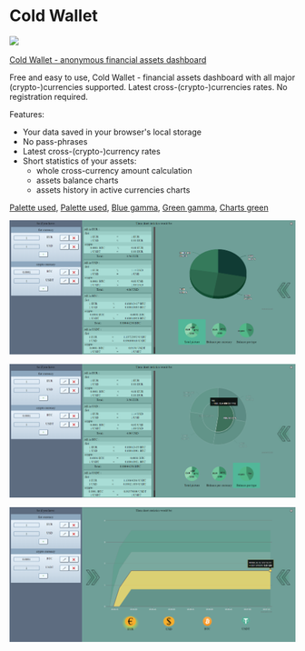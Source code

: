 Cold Wallet
===========

![](https://github.com/cold-wallet/cold-wallet.github.io/workflows/CI/CD%20Pipeline/badge.svg)

[Cold Wallet - anonymous financial assets dashboard](https://cold-wallet.github.io/)

Free and easy to use, Cold Wallet - financial assets dashboard with all major (crypto-)currencies supported.
Latest cross-(crypto-)currencies rates. No registration required.

Features:
 * Your data saved in your browser's local storage
 * No pass-phrases
 * Latest cross-(crypto-)currency rates
 * Short statistics of your assets:
   * whole cross-currency amount calculation
   * assets balance charts
   * assets history in active currencies charts

[Palette used](https://coolors.co/9bc995-d00000-2d3142-5d6c80-8da7be-bfd0df-f0f8ff-a9ddd6-35605a-2e3532),
[Palette used](https://coolors.co/2d3142-5d6c80-8da7be-bfd0df-f0f8ff-ecebda-e8ddb5-f6ae2d),
[Blue gamma](https://coolors.co/2d3142-5d6c80-8da7be-bfd0df-f0f8ff),
[Green gamma](https://coolors.co/a9ddd6-8cbeb7-6f9f98-35605a-2e3532),
[Charts green](https://coolors.co/d8f3dc-b7e4c7-a6ddbd-95d5b2-74c69d-52b788-40916c-2d6a4f-1b4332-081c15)

![t](https://github.com/cold-wallet/cold-wallet.github.io/raw/dev/resources/screen3.png)

![t](https://github.com/cold-wallet/cold-wallet.github.io/raw/dev/resources/screen4.png)

![t](https://github.com/cold-wallet/cold-wallet.github.io/raw/dev/resources/screen5.png)
